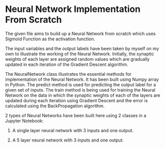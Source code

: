 # Neural Network Implementation From Scratch

The given file aims to build up a Neural Network from scratch which uses Sigmoid Function as the activation function.

The input variables and the output labels have been taken by myself on my own to illustrate the working of the Neural Network. Initially, the synaptic weights of each layer are assigned random values which are gradually updated in each iteration of the Gradient Descent algorithm.

The NeuralNetwork class illustrates the essential methods for implementation of the Neural Network. It has been built using Numpy array in Python. The predict method is used for predicting the output label for a given set of inputs. The train method is being used for training the Neural Network on the data in which the synaptic weights of each of the layers are updated during each iteration using Gradient Descent and the error is calculated using the BackPropagation algorithm.

2 types of Neural Networks have been built here using 2 classes in a Jupyter Notebook:

1. A single layer neural network with 3 inputs and one output.

2. A 5 layer neural network with 3 inputs and one output.
 
